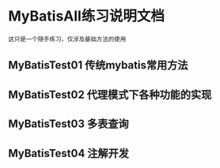 # MyBatisAll练习说明文档
    这只是一个随手练习，仅涉及基础方法的使用
## MyBatisTest01 传统mybatis常用方法
    
    




## MyBatisTest02 代理模式下各种功能的实现
    






## MyBatisTest03 多表查询






## MyBatisTest04 注解开发